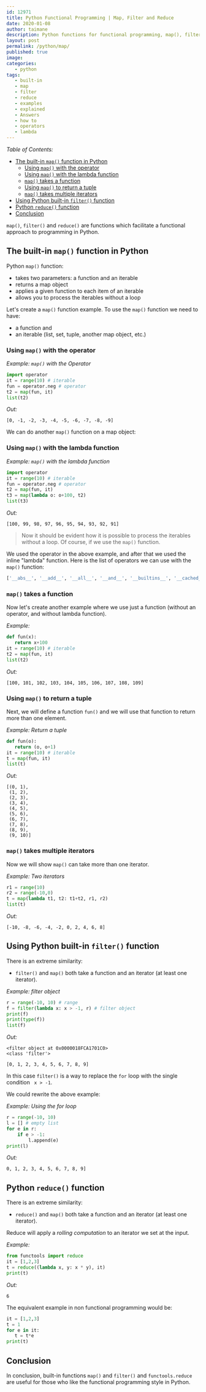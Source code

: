 ```yaml
---
id: 12971
title: Python Functional Programming | Map, Filter and Reduce
date: 2020-01-08
author: taimane
description: Python functions for functional programming, map(), filter() and functools.reduce()) explained examples
layout: post
permalink: /python/map/
published: true
image:
categories:
   - python
tags:
   - built-in
   - map
   - filter
   - reduce
   - examples
   - explained
   - Answers
   - how to
   - operators
   - lambda
---
```

_Table of Contents:_
 
- [The built-in `map()` function in Python](#the-built-in-map-function-in-python)
  - [Using `map()` with the operator](#using-map-with-the-operator)
  - [Using `map()` with the lambda function](#using-map-with-the-lambda-function)
  - [`map()` takes a function](#map-takes-a-function)
  - [Using `map()` to return a tuple](#using-map-to-return-a-tuple)
  - [`map()` takes multiple iterators](#map-takes-multiple-iterators)
- [Using Python built-in `filter()` function](#using-python-built-in-filter-function)
- [Python `reduce()` function](#python-reduce-function)
- [Conclusion](#conclusion)
 
`map()`, `filter()` and `reduce()` are functions which facilitate a functional approach to programming in Python.
 
## The built-in `map()` function in Python
 
Python `map()` function:
* takes two parameters: a function and an iterable
* returns a map object
* applies a given function to each item of an iterable
* allows you to process the iterables without a loop
 
Let's create a `map()` function example. To use the `map()` function we need to have:
* a function and
* an iterable (list, set, tuple, another map object, etc.)
 
### Using `map()` with the operator
 
_Example: `map()` with the Operator_
 
```python
import operator
it = range(10) # iterable
fun = operator.neg # operator
t2 = map(fun, it)
list(t2)
```
 
_Out:_
```
[0, -1, -2, -3, -4, -5, -6, -7, -8, -9]
```
 
We can do another `map()` function on a map object:
 
### Using `map()` with the lambda function
 
_Example: `map()` with the lambda function_
```python
import operator
it = range(10) # iterable
fun = operator.neg # operator
t2 = map(fun, it)
t3 = map(lambda o: o+100, t2)
list(t3)
```
 
_Out:_
```
[100, 99, 98, 97, 96, 95, 94, 93, 92, 91]
```
 
> Now it should be evident how it is possible to process the iterables without a loop. Of course, if we use the `map()` function.
 
We used the operator in the above example, and after that we used the inline "lambda" function.
Here is the list of operators we can use with the `map()` function:
 
```python
['__abs__', '__add__', '__all__', '__and__', '__builtins__', '__cached__', '__concat__', '__contains__', '__delitem__', '__doc__', '__eq__', '__file__', '__floordiv__', '__ge__', '__getitem__', '__gt__', '__iadd__', '__iand__', '__iconcat__', '__ifloordiv__', '__ilshift__', '__imatmul__', '__imod__', '__imul__', '__index__', '__inv__', '__invert__', '__ior__', '__ipow__', '__irshift__', '__isub__', '__itruediv__', '__ixor__', '__le__', '__loader__', '__lshift__', '__lt__', '__matmul__', '__mod__', '__mul__', '__name__', '__ne__', '__neg__', '__not__', '__or__', '__package__', '__pos__', '__pow__', '__rshift__', '__setitem__', '__spec__', '__sub__', '__truediv__', '__xor__', '_abs', 'abs', 'add', 'and_', 'attrgetter', 'concat', 'contains', 'countOf', 'delitem', 'eq', 'floordiv', 'ge', 'getitem', 'gt', 'iadd', 'iand', 'iconcat', 'ifloordiv', 'ilshift', 'imatmul', 'imod', 'imul', 'index', 'indexOf', 'inv', 'invert', 'ior', 'ipow', 'irshift', 'is_', 'is_not', 'isub', 'itemgetter', 'itruediv', 'ixor', 'le', 'length_hint', 'lshift', 'lt', 'matmul', 'methodcaller', 'mod', 'mul', 'ne', 'neg', 'not_', 'or_', 'pos', 'pow', 'rshift', 'setitem', 'sub', 'truediv', 'truth', 'xor']
```
 
### `map()` takes a function
 
Now let's create another example where we use just a function (without an operator, and without lambda function).
 
_Example:_
```python
def fun(x):
   return x+100
it = range(10) # iterable
t2 = map(fun, it)
list(t2)
```
 
_Out:_
```
[100, 101, 102, 103, 104, 105, 106, 107, 108, 109]
```
### Using `map()` to return a tuple
 
Next, we will define a function `fun()` and we will use that function to return more than one element.
 
_Example: Return a tuple_
 
```python
def fun(o):
   return (o, o+1)
it = range(10) # iterable
t = map(fun, it)
list(t)
```
 
_Out:_
```
[(0, 1),
 (1, 2),
 (2, 3),
 (3, 4),
 (4, 5),
 (5, 6),
 (6, 7),
 (7, 8),
 (8, 9),
 (9, 10)]
```
 
### `map()` takes multiple iterators
 
Now we will show `map()` can take more than one iterator.
 
_Example: Two iterators_
```python
r1 = range(10)
r2 = range(-10,0)
t = map(lambda t1, t2: t1+t2, r1, r2)
list(t)
```
 
_Out:_
```
[-10, -8, -6, -4, -2, 0, 2, 4, 6, 8]
```
 
## Using Python built-in `filter()` function
 
There is an extreme similarity:
 
* `filter()` and `map()` both take a function and an iterator (at least one iterator).
 
 
_Example: filter object_
```python
r = range(-10, 10) # range
f = filter(lambda x: x > -1, r) # filter object
print(f)
print(type(f))
list(f)
```
 
_Out:_
```
<filter object at 0x0000018FCA1701C0>
<class 'filter'>
 
[0, 1, 2, 3, 4, 5, 6, 7, 8, 9]
```
 
In this case `filter()` is a way to replace the `for` loop with the single condition ` x > -1`.
 
We could rewrite the above example:
 
_Example: Using the for loop_
```python
r = range(-10, 10)
l = [] # empty list
for e in r:
    if e > -1:
        l.append(e)
print(l)
```
 
_Out:_
```
0, 1, 2, 3, 4, 5, 6, 7, 8, 9]
```
 
## Python `reduce()` function
 
There is an extreme similarity:
 
* `reduce()` and `map()` both take a function and an iterator (at least one iterator).
 
Reduce will apply a _rolling computation_ to an iterator we set at the input.
 
_Example:_
 
```python
from functools import reduce
it = [1,2,3]
t = reduce((lambda x, y: x * y), it)
print(t)
```
 
_Out:_
```
6
```
 
The equivalent example in non functional programming would be:
 
```python
it = [1,2,3]
t = 1
for e in it:
   t = t*e
print(t)
```
 
## Conclusion
 
In conclusion, built-in functions `map()` and `filter()` and `functools.reduce` are useful for those who like the functional programming style in Python.
